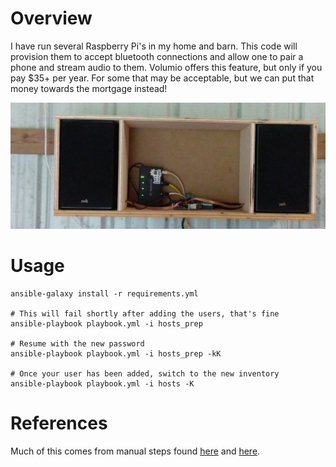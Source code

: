 # Overview
I have run several Raspberry Pi's in my home and barn. This code will provision them to accept bluetooth connections and allow one to pair a phone and stream audio to them. Volumio offers this feature, but only if you pay $35+ per year. For some that may be acceptable, but we can put that money towards the mortgage instead!

![](imgs/radio.png)

# Usage

    ansible-galaxy install -r requirements.yml

    # This will fail shortly after adding the users, that's fine
    ansible-playbook playbook.yml -i hosts_prep

    # Resume with the new password
    ansible-playbook playbook.yml -i hosts_prep -kK

    # Once your user has been added, switch to the new inventory
    ansible-playbook playbook.yml -i hosts -K

# References
Much of this comes from manual steps found [here](https://forum.volumio.org/volumio-bluetooth-receiver-t8937.htm) and [here](https://www.raspberrypi.org/forums/viewtopic.php?f=38&t=247892).
